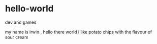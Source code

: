 # hello-world
dev and games

my name is irwin , hello there world
i like potato chips with the flavour of sour cream
